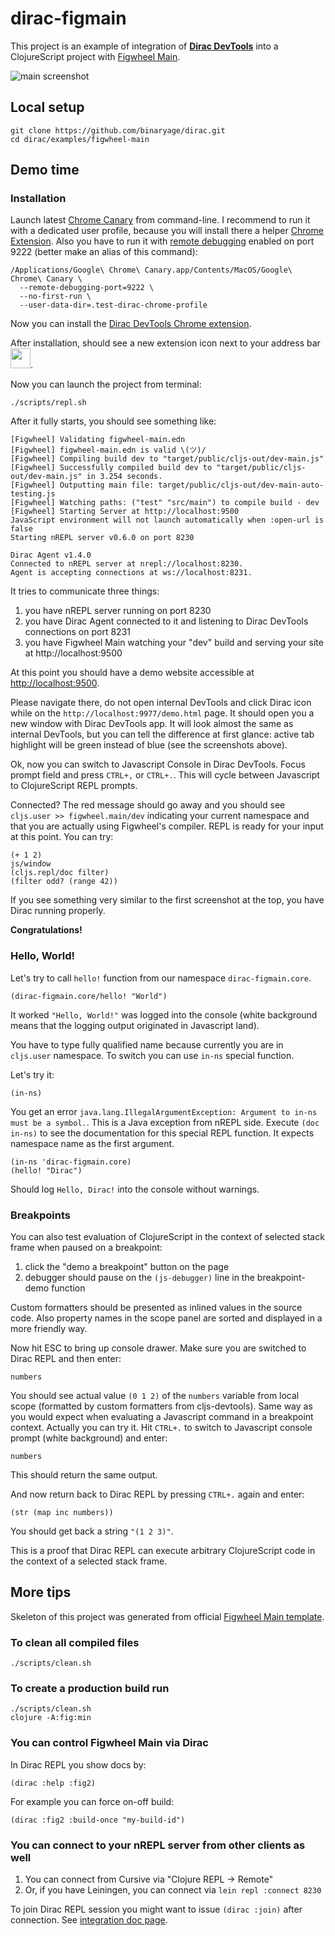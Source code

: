 # dirac-figmain

This project is an example of integration of [**Dirac DevTools**](https://github.com/binaryage/dirac) into a
ClojureScript project with [Figwheel Main](https://github.com/bhauman/figwheel-main).

![main screenshot](https://box.binaryage.com/dirac-figwheel-main-01.png)

## Local setup

    git clone https://github.com/binaryage/dirac.git
    cd dirac/examples/figwheel-main

## Demo time

### Installation

Launch latest [Chrome Canary](https://www.google.com/chrome/browser/canary.html) from command-line.
I recommend to run it with a dedicated user profile, because you will install there a helper [Chrome Extension](https://chrome.google.com/webstore/detail/dirac-devtools/kbkdngfljkchidcjpnfcgcokkbhlkogi).
Also you have to run it with [remote debugging](https://developer.chrome.com/devtools/docs/debugger-protocol) enabled on port 9222 (better make an alias of this command):

    /Applications/Google\ Chrome\ Canary.app/Contents/MacOS/Google\ Chrome\ Canary \
      --remote-debugging-port=9222 \
      --no-first-run \
      --user-data-dir=.test-dirac-chrome-profile

Now you can install the [Dirac DevTools Chrome extension](https://chrome.google.com/webstore/detail/dirac-devtools/kbkdngfljkchidcjpnfcgcokkbhlkogi).

After installation, should see a new extension icon next to your address bar <img src="https://box.binaryage.com/dirac-extension-icon.png" height="32">.

Now you can launch the project from terminal:

    ./scripts/repl.sh

After it fully starts, you should see something like:

    [Figwheel] Validating figwheel-main.edn
    [Figwheel] figwheel-main.edn is valid \(ツ)/
    [Figwheel] Compiling build dev to "target/public/cljs-out/dev-main.js"
    [Figwheel] Successfully compiled build dev to "target/public/cljs-out/dev-main.js" in 3.254 seconds.
    [Figwheel] Outputting main file: target/public/cljs-out/dev-main-auto-testing.js
    [Figwheel] Watching paths: ("test" "src/main") to compile build - dev
    [Figwheel] Starting Server at http://localhost:9500
    JavaScript environment will not launch automatically when :open-url is false
    Starting nREPL server v0.6.0 on port 8230

    Dirac Agent v1.4.0
    Connected to nREPL server at nrepl://localhost:8230.
    Agent is accepting connections at ws://localhost:8231.

It tries to communicate three things:

1. you have nREPL server running on port 8230
2. you have Dirac Agent connected to it and listening to Dirac DevTools connections on port 8231
3. you have Figwheel Main watching your "dev" build and serving your site at http://localhost:9500  

At this point you should have a demo website accessible at [http://localhost:9500](http://localhost:9500).

Please navigate there, do not open internal DevTools and click Dirac icon while on the `http://localhost:9977/demo.html` page.
It should open you a new window with Dirac DevTools app.
It will look almost the same as internal DevTools, but you can tell the difference at first glance: active tab highlight
will be green instead of blue (see the screenshots above).

Ok, now you can switch to Javascript Console in Dirac DevTools. Focus prompt field and press `CTRL+,` or `CTRL+.`.
This will cycle between Javascript to ClojureScript REPL prompts.

Connected? The red message should go away and you should see `cljs.user >> figwheel.main/dev` indicating your
current namespace and that you are actually using Figwheel's compiler.
REPL is ready for your input at this point. You can try:

    (+ 1 2)
    js/window
    (cljs.repl/doc filter)
    (filter odd? (range 42))

If you see something very similar to the first screenshot at the top, you have Dirac running properly.

**Congratulations!**

### Hello, World!

Let's try to call `hello!` function from our namespace `dirac-figmain.core`.

    (dirac-figmain.core/hello! "World")

It worked `"Hello, World!"` was logged into the console (white background means that the logging output originated in Javascript land).

You have to type fully qualified name because currently you are in `cljs.user` namespace. To switch you can use `in-ns` special function.

Let's try it:

    (in-ns)

You get an error `java.lang.IllegalArgumentException: Argument to in-ns must be a symbol.`. This is a Java exception from nREPL side.
Execute `(doc in-ns)` to see the documentation for this special REPL function. It expects namespace name as the first argument.

    (in-ns 'dirac-figmain.core)
    (hello! "Dirac")

Should log `Hello, Dirac!` into the console without warnings.

### Breakpoints

You can also test evaluation of ClojureScript in the context of selected stack frame when paused on a breakpoint:

1. click the "demo a breakpoint" button on the page
2. debugger should pause on the `(js-debugger)` line in the breakpoint-demo function

Custom formatters should be presented as inlined values in the source code.
Also property names in the scope panel are sorted and displayed in a more friendly way.

Now hit ESC to bring up console drawer. Make sure you are switched to Dirac REPL and then enter:

    numbers

You should see actual value `(0 1 2)` of the `numbers` variable from local scope (formatted by custom formatters from cljs-devtools).
Same way as you would expect when evaluating a Javascript command in a breakpoint context. Actually you can try it.
Hit `CTRL+.` to switch to Javascript console prompt (white background) and enter:

    numbers

This should return the same output.

And now return back to Dirac REPL by pressing `CTRL+.` again and enter:

    (str (map inc numbers))

You should get back a string `"(1 2 3)"`.

This is a proof that Dirac REPL can execute arbitrary ClojureScript code in the context of a selected stack frame.

## More tips

Skeleton of this project was generated from official [Figwheel Main template](https://rigsomelight.com/figwheel-main-template/).

### To clean all compiled files

    ./scripts/clean.sh

### To create a production build run

    ./scripts/clean.sh
    clojure -A:fig:min

### You can control Figwheel Main via Dirac

In Dirac REPL you show docs by:

    (dirac :help :fig2)

For example you can force on-off build:

    (dirac :fig2 :build-once "my-build-id")

### You can connect to your nREPL server from other clients as well

1. You can connect from Cursive via "Clojure REPL -> Remote"
2. Or, if you have Leiningen, you can connect via `lein repl :connect 8230`

To join Dirac REPL session you might want to issue `(dirac :join)` after connection. See [integration doc page](https://github.com/binaryage/dirac/blob/master/docs/integration.md).

